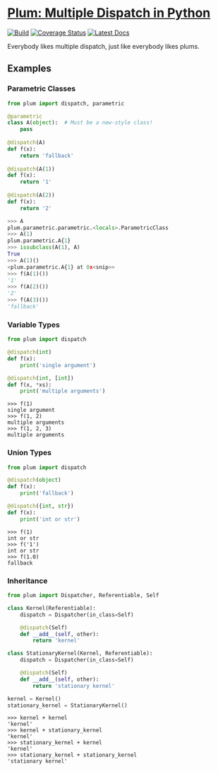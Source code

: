 # [Plum: Multiple Dispatch in Python](https://github.com/wesselb/plum)

[![Build](https://travis-ci.org/wesselb/plum.svg?branch=master)](https://travis-ci.org/wesselb/plum)
[![Coverage Status](https://coveralls.io/repos/github/wesselb/plum/badge.svg?branch=master)](https://coveralls.io/github/wesselb/plum?branch=master)
[![Latest Docs](https://img.shields.io/badge/docs-latest-blue.svg)](https://plum-docs.readthedocs.io/en/latest)

Everybody likes multiple dispatch, just like everybody likes plums.

## Examples
### Parametric Classes
```python
from plum import dispatch, parametric

@parametric
class A(object):  # Must be a new-style class!
    pass
    
@dispatch(A)
def f(x):
    return 'fallback'
    
@dispatch(A(1))
def f(x):
    return '1'
    
@dispatch(A(2))
def f(x):
    return '2'
```

```python
>>> A
plum.parametric.parametric.<locals>.ParametricClass
>>> A(1)
plum.parametric.A{1}
>>> issubclass(A(1), A)
True
>>> A(1)()
<plum.parametric.A{1} at 0x<snip>>
>>> f(A(1)())
'1'
>>> f(A(2)())
'2'
>>> f(A(3)())
'fallback'
```


### Variable Types
```python
from plum import dispatch

@dispatch(int)
def f(x):
    print('single argument')

@dispatch(int, [int])
def f(x, *xs):
    print('multiple arguments')
```

```
>>> f(1)
single argument
>>> f(1, 2)
multiple arguments
>>> f(1, 2, 3)
multiple arguments
```

### Union Types
```python
from plum import dispatch

@dispatch(object)
def f(x):
    print('fallback')

@dispatch({int, str})
def f(x):
    print('int or str')
```


```
>>> f(1)
int or str
>>> f('1')
int or str
>>> f(1.0)
fallback
```


### Inheritance
```python
from plum import Dispatcher, Referentiable, Self

class Kernel(Referentiable):
    dispatch = Dispatcher(in_class=Self)

    @dispatch(Self)
    def __add__(self, other):
        return 'kernel'

class StationaryKernel(Kernel, Referentiable):
    dispatch = Dispatcher(in_class=Self)

    @dispatch(Self)
    def __add__(self, other):
        return 'stationary kernel'

kernel = Kernel()
stationary_kernel = StationaryKernel()
```


```
>>> kernel + kernel
'kernel'
>>> kernel + stationary_kernel
'kernel'
>>> stationary_kernel + kernel
'kernel'
>>> stationary_kernel + stationary_kernel
'stationary kernel'
```




